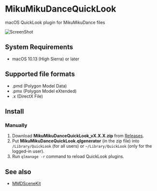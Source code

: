 # MikuMikuDanceQuickLook
macOS QuickLook plugin for MikuMikuDance files

![ScreenShot](https://github.com/magicien/MikuMikuDanceQuickLook/blob/master/screenshot.png)

## System Requirements

- macOS 10.13 (High Sierra) or later

## Supported file formats

- .pmd (Polygon Model Data)
- .pmx (Polygon Model eXtended)
- .x (DirectX File)

## Install

### Manually

1. Download **MikuMikuDanceQuickLook_vX.X.X.zip** from [Releases](https://github.com/magicien/MikuMikuDanceQuickLook/releases/latest).
2. Put **MikuMikuDanceQuickLook.qlgenerator** (in the zip file) into `/Library/QuickLook` (for all users) or `~/Library/QuickLook` (only for the logged-in user).
3. Run `qlmanage -r` command to reload QuickLook plugins.

## See also

- [MMDSceneKit](https://github.com/magicien/MMDSceneKit/)
